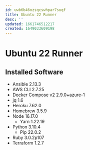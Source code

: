```yaml
---
id: uwb6b46ozsqcswhpar7suqf
title: Ubuntu 22 Runner
desc: ''
updated: 1661746512217
created: 1649033609198
---
```

# Ubuntu 22 Runner

## Installed Software
- Ansible 2.13.3
- AWS CLI 2.7.25
- Docker Compose v2 2.9.0+azure-1
- jq 1.6
- Heroku 7.62.0
- Homebrew 3.5.9
- Node 16.17.0
  - Yarn 1.22.19
- Python 3.10.4
  - Pip 22.0.2
- Ruby 3.0.2p107
- Terraform 1.2.7
